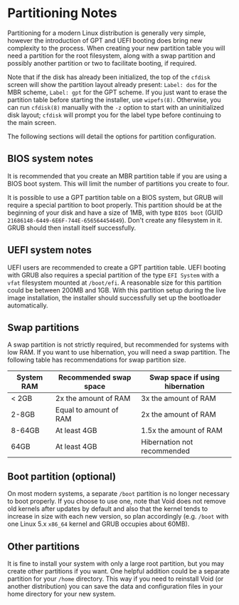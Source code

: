 # Partitioning Notes

Partitioning for a modern Linux distribution is generally very simple,
however the introduction of GPT and UEFI booting does bring new complexity
to the process. When creating your new partition table you will need a
partition for the root filesystem, along with a swap partition and possibly
another partition or two to facilitate booting, if required.

Note that if the disk has already been initialized, the top of the `cfdisk`
screen will show the partition layout already present: `Label: dos` for the
MBR scheme, `Label: gpt` for the GPT scheme. If you just want to erase the
partition table before starting the installer, use `wipefs(8)`. Otherwise,
you can run `cfdisk(8)` manually with the `-z` option to start with an
uninitialized disk layout; `cfdisk` will prompt you for the label type
before continuing to the main screen.

The following sections will detail the options for partition configuration.

## BIOS system notes

It is recommended that you create an MBR partition table if you are using a
BIOS boot system. This will limit the number of partitions you create to
four.

It is possible to use a GPT partition table on a BIOS system, but GRUB will
require a special partition to boot properly. This partition should be at
the beginning of your disk and have a size of 1MB, with type `BIOS boot`
(GUID `21686148-6449-6E6F-744E-656564454649`). Don't create any filesystem
in it. GRUB should then install itself successfully.

## UEFI system notes

UEFI users are recommended to create a GPT partition table. UEFI booting
with GRUB also requires a special partition of the type `EFI System` with a
`vfat` filesystem mounted at `/boot/efi`. A reasonable size for this
partition could be between 200MB and 1GB. With this partition setup during
the live image installation, the installer should successfully set up the
bootloader automatically.

## Swap partitions

A swap partition is not strictly required, but recommended for systems with
low RAM. If you want to use hibernation, you will need a swap partition. The
following table has recommendations for swap partition size.

| System RAM | Recommended swap space | Swap space if using hibernation |
|------------|------------------------|---------------------------------|
| < 2GB      | 2x the amount of RAM   | 3x the amount of RAM            |
| 2-8GB      | Equal to amount of RAM | 2x the amount of RAM            |
| 8-64GB     | At least 4GB           | 1.5x the amount of RAM          |
| 64GB       | At least 4GB           | Hibernation not recommended     |

## Boot partition (optional)

On most modern systems, a separate `/boot` partition is no longer necessary
to boot properly. If you choose to use one, note that Void does not remove
old kernels after updates by default and also that the kernel tends to
increase in size with each new version, so plan accordingly (e.g. `/boot`
with one Linux 5.x `x86_64` kernel and GRUB occupies about 60MB).

## Other partitions

It is fine to install your system with only a large root partition, but you
may create other partitions if you want. One helpful addition could be a
separate partition for your `/home` directory. This way if you need to
reinstall Void (or another distribution) you can save the data and
configuration files in your home directory for your new system.
